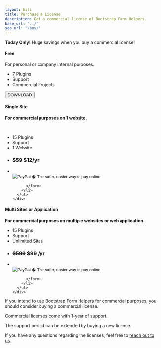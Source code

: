 ```yaml
---
layout: bili
title: Purchase a License
description: Get a commercial license of Bootstrap Form Helpers.
base_url: "../"
seo_url: "/buy/"
---
```


<div class="alert alert-success text-center">
  <strong>Today Only!</strong> Huge savings when you buy a commercial license!
</div>
 <div class="col-lg-4 text-center">
    <div class="panel panel-default"> 
      <!-- Default panel contents -->
      <div class="panel-heading">
        <h4>Free</h4>
      </div>
      <div class="panel-body">
        <p>For personal or company internal purposes.</p>
      </div>
      <ul class="list-group">
        <li class="list-group-item"><span class="glyphicon glyphicon-check"></span> 7 Plugins</li>
        <li class="list-group-item"><span class="glyphicon glyphicon-remove"></span> Support</li>
        <li class="list-group-item"><span class="glyphicon glyphicon-remove"></span> Commercial Projects</li>
      </ul>
      <div class="panel-footer"> <a onclick="ga('send', 'event', 'button', 'click', 'download-small');" href="/freedownload"><button type="button" class="btn btn-default">DOWNLOAD</button></a></div>
    </div>
  </div>
  <!-- Column 1 -->
  
  <div class="col-lg-4 text-center">
    <div class="panel panel-info"> 
      <!-- Default panel contents -->
      <div class="panel-heading">
        <h4><strong><strong>Single Site</strong></strong></h4>
      </div>
      <div class="panel-body">
        <strong><p>For commercial purposes on 1 website.</p></strong>
        <br>
      </div>
      <ul class="list-group">
        <li class="list-group-item"><span class="glyphicon glyphicon-check"></span> 15 Plugins</li>
        <li class="list-group-item"><span class="glyphicon glyphicon-check"></span> Support</li>
        <li class="list-group-item"><span class="glyphicon glyphicon-check"></span> 1 Website</li>
        <li class="list-group-item">
          <h3><span style="text-decoration:line-through;" class="text-muted">$59</span> <strong><span class="text-success">$12/yr</span></strong></h3>
        </li>
        <li class="list-group-item list-group-item-info"><br>
          <form action="https://www.paypal.com/cgi-bin/webscr" method="post" target="_top">
            <input type="hidden" name="cmd" value="_s-xclick">
            <input type="hidden" name="hosted_button_id" value="ZJVGLKPEDMDP8">
            <input type="image" src="https://www.paypalobjects.com/en_GB/i/btn/btn_cart_LG.gif" border="0" name="submit" alt="PayPal � The safer, easier way to pay online.">
            <img alt="" border="0" src="https://www.paypalobjects.com/en_GB/i/scr/pixel.gif" width="1" height="1">
            <script language="javascript">
            if(getCookie("source")){
            	document.write('<input type="hidden" name="notify_url" value="http://download.bootstrapformhelpers.com/bootstrapformhelpers/approvePaypal.php?source='+getCookie("source")+'">');
            }else{
            	document.write('<input type="hidden" name="notify_url" value="http://download.bootstrapformhelpers.com/bootstrapformhelpers/approvePaypal.php">');
            }
            </script>

          </form>
        </li>
      </ul>
    </div>
  </div>
  <!-- Column 2 -->
  
  <div class="col-lg-4 text-center">
    <div class="panel panel-success"> 
      <!-- Default panel contents -->
      <div class="panel-heading">
        <h4><strong>Multi Sites or Application</strong></h4>
      </div>
      <div class="panel-body">
        <strong><p>For commercial purposes on multiple websites or web application.</p></strong>
      </div>
      <ul class="list-group">
        <li class="list-group-item"><span class="glyphicon glyphicon-check"></span> 15 Plugins</li>
        <li class="list-group-item"><span class="glyphicon glyphicon-check"></span> Support</li>
        <li class="list-group-item"><span class="glyphicon glyphicon-check"></span> Unlimited Sites</li>
        <li class="list-group-item">
          <h3><span style="text-decoration:line-through;" class="text-muted">$599</span> <strong><span class="text-success">$99 /yr</span></strong></h3>
        </li>
        <li class="list-group-item list-group-item-success"><br>
          <form action="https://www.paypal.com/cgi-bin/webscr" method="post" target="_top">
            <input type="hidden" name="cmd" value="_s-xclick">
            <input type="hidden" name="hosted_button_id" value="JYNBZF223682S">
            <input type="image" src="https://www.paypalobjects.com/en_GB/i/btn/btn_cart_LG.gif" border="0" name="submit" alt="PayPal � The safer, easier way to pay online.">
            <img alt="" border="0" src="https://www.paypalobjects.com/en_GB/i/scr/pixel.gif" width="1" height="1">
            <script language="javascript">
            if(getCookie("source")){
            	document.write('<input type="hidden" name="notify_url" value="http://download.bootstrapformhelpers.com/bootstrapformhelpers/approvePaypal.php?source='+getCookie("source")+'">');
            }else{
            	document.write('<input type="hidden" name="notify_url" value="http://download.bootstrapformhelpers.com/bootstrapformhelpers/approvePaypal.php">');
            }
            </script>          
          
          </form>
        </li>
      </ul>
    </div>
  </div>
  <!-- Column 3 --> 

 
<p class="text-center">
If you intend to use Bootstrap Form Helpers for commercial purposes, you should consider
buying a commercial license. </p><p class="text-center">Commercial licenses come with 1-year of support. 
</p>
<p class="text-center">The support period can be extended by buying a new license.
</p>
<p class="text-center">If you have any questions regarding the licenses, feel free to <a href="https://bootstrapformhelpers.zendesk.com/hc/en-us/requests/new">reach out to us</a>.</p>

